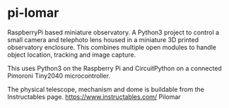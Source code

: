# pi-lomar
RaspberryPi based miniature observatory.
A Python3 project to control a small camera and telephoto lens housed in a miniature 3D printed observatory enclosure.
This combines multiple open modules to handle object location, tracking and image capture.

This uses Python3 on the Raspberry Pi and CircuitPython on a connected Pimoroni Tiny2040 microcontroller.

The physical telescope, mechanism and dome is buildable from the Instructables page.
https://www.instructables.com/  Pilomar

